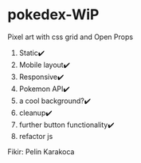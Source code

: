 # pokedex-WiP
 Pixel art with css grid and Open Props

1. Static✔️
2. Mobile layout✔️
3. Responsive✔️
4. Pokemon API✔️
5. a cool background?✔️
6. cleanup✔️
7. further button functionality✔️
8. refactor js

Fikir: Pelin Karakoca
